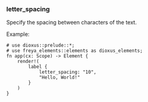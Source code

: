### letter_spacing

Specify the spacing between characters of the text.

Example:

```rust, no_run
# use dioxus::prelude::*;
# use freya_elements::elements as dioxus_elements;
fn app(cx: Scope) -> Element {
    render!(
        label {
            letter_spacing: "10",
            "Hello, World!"
        }
    )
}
```
